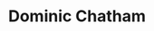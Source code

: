 ---
title: "Dominic Chatham"
draft: false
jobtitle: "Plumber"
promoted: true
weight: 7
layout: team
---